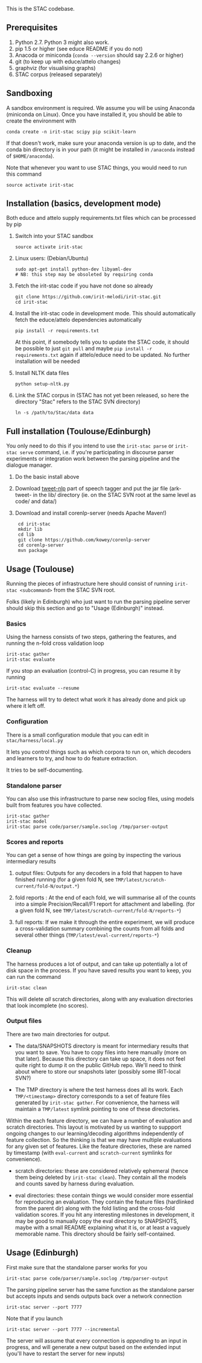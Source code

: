 This is the STAC codebase.

## Prerequisites

1. Python 2.7. Python 3 might also work.
2. pip 1.5 or higher (see educe README if you do not)
3. Anacoda or miniconda (`conda --version` should say 2.2.6 or higher)
4. git (to keep up with educe/attelo changes)
5. graphviz (for visualising graphs)
6. STAC corpus (released separately)

## Sandboxing

A sandbox environment is required.  We assume you will be using Anaconda
(miniconda on Linux).  Once you have installed it, you should be able to
create the environment with

    conda create -n irit-stac scipy pip scikit-learn

If that doesn't work, make sure your anaconda version is up to date,
and the conda bin directory is in your path (it might be installed in
`/anaconda` instead of `$HOME/anaconda`).

Note that whenever you want to use STAC things, you would need to run
this command

    source activate irit-stac

## Installation (basics, development mode)

Both educe and attelo supply requirements.txt files which can be
processed by pip

1. Switch into your STAC sandbox

       source activate irit-stac

2. Linux users: (Debian/Ubuntu)

       sudo apt-get install python-dev libyaml-dev
       # NB: this step may be obsoleted by requiring conda


3. Fetch the irit-stac code if you have not done so already

       git clone https://github.com/irit-melodi/irit-stac.git
       cd irit-stac

4. Install the irit-stac code in development mode.
   This should automatically fetch the educe/attelo dependencies
   automatically

       pip install -r requirements.txt

   At this point, if somebody tells you to update the STAC code, it
   should be possible to just `git pull` and maybe
   `pip install -r requirements.txt` again if attelo/educe need to be
   updated. No further installation will be needed

5. Install NLTK data files

       python setup-nltk.py

6. Link the STAC corpus in (STAC has not yet been released, so here
   the directory "Stac" refers to the STAC SVN directory)

       ln -s /path/to/Stac/data data


## Full installation (Toulouse/Edinburgh)

You only need to do this if you intend to use the `irit-stac parse`
or `irit-stac serve` command, i.e. if you're participating in
discourse parser experiments or integration work between the
parsing pipeline and the dialogue manager.

1. Do the basic install above

2. Download [tweet-nlp][tweet-nlp] part of speech tagger
   and put the jar file (ark-tweet- in the
   lib/ directory (ie. on the STAC SVN root at the same level as
   code/ and data/)

3. Download and install corenlp-server (needs Apache Maven!)

        cd irit-stac
        mkdir lib
        cd lib
        git clone https://github.com/kowey/corenlp-server
        cd corenlp-server
        mvn package

## Usage (Toulouse)

Running the pieces of infrastructure here should consist of running
`irit-stac <subcommand>` from the STAC SVN root.

Folks (likely in Edinburgh) who just want to run the parsing pipeline
server should skip this section and go to "Usage (Edinburgh)" instead.

### Basics

Using the harness consists of two steps, gathering the features, and
running the n-fold cross validation loop

    irit-stac gather
    irit-stac evaluate

If you stop an evaluation (control-C) in progress, you can resume it
by running

    irit-stac evaluate --resume

The harness will try to detect what work it has already done and pick
up where it left off.

### Configuration

There is a small configuration module that you can edit
in `stac/harness/local.py`

It lets you control things such as which corpora to run on,
which decoders and learners to try, and how to do feature
extraction.

It tries to be self-documenting.

### Standalone parser

You can also use this infrastructure to parse new soclog files,
using models built from features you have collected.

    irit-stac gather
    irit-stac model
    irit-stac parse code/parser/sample.soclog /tmp/parser-output

### Scores and reports

You can get a sense of how things are going by inspecting the various
intermediary results

1. output files: Outputs for any decoders in a fold that happen to
   have finished running (for a given fold N, see
   `TMP/latest/scratch-current/fold-N/output.*`)

2. fold reports : At the end of each fold, we will summarise all of
   the counts into a simple Precision/Recall/F1 report for attachment
   and labelling. (for a given fold N, see
   `TMP/latest/scratch-current/fold-N/reports-*`)

3. full reports: If we make it through the entire experiment, we will
   produce a cross-validation summary combining the counts from all
   folds and several other things
   (`TMP/latest/eval-current/reports-*`)

### Cleanup

The harness produces a lot of output, and can take up potentially a lot
of disk space in the process.  If you have saved results you want to
keep, you can run the command

    irit-stac clean

This will delete *all* scratch directories, along with any evaluation
directories that look incomplete (no scores).

### Output files

There are two main directories for output.

* The data/SNAPSHOTS directory is meant for intermediary results that
you want to save. You have to copy files into here manually (more on
that later).
Because this directory can take up space, it does not feel quite right
to dump it on the public GitHub repo. We'll need to think about where to
store our snapshots later (possibly some IRIT-local SVN?)

* The TMP directory is where the test harness does all its work.  Each
`TMP/<timestamp>` directory corresponds to a set of feature files
generated by `irit-stac gather`.  For convenience, the harness will
maintain a `TMP/latest` symlink pointing to one of these directories.

Within the each feature directory, we can have a number of evaluation
and scratch directories. This layout is motivated by us wanting to
suppport ongoing changes to our learning/decoding algorithms
independently of feature collection. So the thinking is that we may
have multiple evaluations for any given set of features. Like the
feature directories, these are named by timestamp (with
`eval-current` and `scratch-current` symlinks for convenience).

* scratch directories: these are considered relatively ephemeral
  (hence them being deleted by `irit-stac clean`). They contain
  all the models and counts saved by harness during evaluation.

* eval directories: these contain things we would consider more
  essential for reproducing an evaluation. They contain the
  feature files (hardlinked from the parent dir) along with the
  fold listing and the cross-fold validation scores. If you hit
  any interesting milestones in development, it may be good to
  manually copy the eval directory to SNAPSHOTS, maybe with a
  small README explaining what it is, or at least a vaguely
  memorable name. This directory should be fairly self-contained.

## Usage (Edinburgh)

First make sure that the standalone parser works for you

    irit-stac parse code/parser/sample.soclog /tmp/parser-output

The parsing pipeline server has the same function as the standalone
parser but accepts inputs and sends outputs back over a network
connection

    irit-stac server --port 7777

Note that if you launch

    irit-stac server --port 7777 --incremental

The server will assume that every connection is *appending* to an
input in progress, and will generate a new output based on the
extended input (you'll have to restart the server for new inputs)


[tweet-nlp]: http://www.ark.cs.cmu.edu/TweetNLP/
